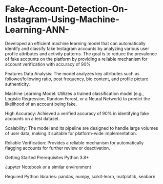 # Fake-Account-Detection-On-Instagram-Using-Machine-Learning-ANN-
 Developed an efficient machine learning model that can automatically identify and classify fake Instagram accounts by  analyzing various user profile attributes and activity patterns. The goal is to reduce the prevalence of fake accounts on the  platform by providing a reliable mechanism for account verification with accuracy of 90% 

 Features
Data Analysis: The model analyzes key attributes such as follower/following ratio, post frequency, bio content, and profile picture authenticity.

Machine Learning Model: Utilizes a trained classification model (e.g., Logistic Regression, Random Forest, or a Neural Network) to predict the likelihood of an account being fake.

High Accuracy: Achieved a verified accuracy of 90% in identifying fake accounts on a test dataset.

Scalability: The model and its pipeline are designed to handle large volumes of user data, making it suitable for platform-wide implementation.

Reliable Verification: Provides a reliable mechanism for automatically flagging accounts for further review or deactivation.

Getting Started
Prerequisites
Python 3.8+

Jupyter Notebook or a similar environment

Required Python libraries: pandas, numpy, scikit-learn, matplotlib, seaborn
